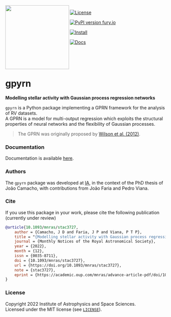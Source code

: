 <a href="https://iastro-pt.github.io/gpyrn/">
    <img align="left" width="200" height="200" src="https://i.imgur.com/8jqfpoz.png"> 
</a>

[![License](https://img.shields.io/badge/license-MIT-blue.svg)](https://github.com/iastro-pt/gpyrn/blob/master/LICENSE)

[![PyPI version fury.io](https://badge.fury.io/py/gpyrn.svg)](https://pypi.org/project/gpyrn/)

[![Install](https://github.com/iastro-pt/gpyrn/actions/workflows/install.yml/badge.svg)](https://github.com/iastro-pt/gpyrn/actions/workflows/install.yml)

[![Docs](https://github.com/iastro-pt/gpyrn/actions/workflows/docs.yml/badge.svg)](https://github.com/iastro-pt/gpyrn/actions/workflows/docs.yml)


<br>
<br>
<br>

# gpyrn


**Modelling stellar activity with Gaussian process regression networks**

`gpyrn` is a Python package implementing a GPRN framework for the analysis of RV
datasets.  
A GPRN is a model for multi-output regression which exploits the
structural properties of neural networks and the flexibility of Gaussian
processes.

> The GPRN was originally proposed by 
  [Wilson et al. (2012)](https://icml.cc/2012/papers/329.pdf).


### Documentation

Documentation is available [here](https://iastro-pt.github.io/gpyrn).

### Authors

The `gpyrn` package was developed at [IA](https://www.iastro.pt), in the context
of the PhD thesis of João Camacho, with contributions from João Faria and
Pedro Viana.

### Cite

If you use this package in your work, please cite the following publication
(currently under review)

```bibtex
@article{10.1093/mnras/stac3727,
    author = {Camacho, J D and Faria, J P and Viana, P T P},
    title = "{Modelling stellar activity with Gaussian process regression networks}",
    journal = {Monthly Notices of the Royal Astronomical Society},
    year = {2022},
    month = {12},
    issn = {0035-8711},
    doi = {10.1093/mnras/stac3727},
    url = {https://doi.org/10.1093/mnras/stac3727},
    note = {stac3727},
    eprint = {https://academic.oup.com/mnras/advance-article-pdf/doi/10.1093/mnras/stac3727/48453218/stac3727.pdf},
}

```


### License

Copyright 2022 Institute of Astrophysics and Space Sciences.  
Licensed under the MIT license (see [`LICENSE`](https://github.com/iastro-pt/gpyrn/blob/main/LICENSE)).
